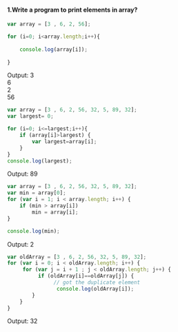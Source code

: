 <h4>1.Write a program to print elements in array?</h4>

```javascript
var array = [3 , 6, 2, 56];

for (i=0; i<array.length;i++){
    
    console.log(array[i]);
  
}
```
Output:
3  
6  
2  
56  

```javascript
var array = [3 , 6, 2, 56, 32, 5, 89, 32];
var largest= 0;

for (i=0; i<=largest;i++){
	if (array[i]>largest) {
		var largest=array[i];
	}
}
console.log(largest);
```
Output:
89  

```javascript
var array = [3 , 6, 2, 56, 32, 5, 89, 32];
var min = array[0];
for (var i = 1; i < array.length; i++) {
    if (min > array[i])
        min = array[i];
}

console.log(min);
```

Output:
2  

```javascript
var oldArray = [3 , 6, 2, 56, 32, 5, 89, 32];
for (var i = 0; i < oldArray.length; i++) {
     for (var j = i + 1 ; j < oldArray.length; j++) {
          if (oldArray[i]==oldArray[j]) {
               // got the duplicate element
                console.log(oldArray[i]);
        }
    }
}
```

Output:
32  
